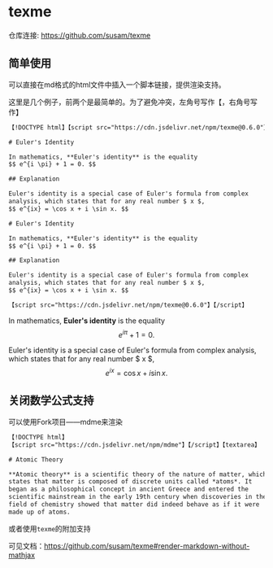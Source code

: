 # texme

仓库连接: https://github.com/susam/texme

## 简单使用

可以直接在md格式的html文件中插入一个脚本链接，提供渲染支持。

这里是几个例子，前两个是最简单的。为了避免冲突，左角号写作【，右角号写作】

```html
【!DOCTYPE html】【script src="https://cdn.jsdelivr.net/npm/texme@0.6.0"】【/script】【textarea】

# Euler's Identity

In mathematics, **Euler's identity** is the equality
$$ e^{i \pi} + 1 = 0. $$

## Explanation

Euler's identity is a special case of Euler's formula from complex
analysis, which states that for any real number $ x $,
$$ e^{ix} = \cos x + i \sin x. $$
```

```html
# Euler's Identity

In mathematics, **Euler's identity** is the equality
$$ e^{i \pi} + 1 = 0. $$

## Explanation

Euler's identity is a special case of Euler's formula from complex
analysis, which states that for any real number $ x $,
$$ e^{ix} = \cos x + i \sin x. $$

【script src="https://cdn.jsdelivr.net/npm/texme@0.6.0"】【/script】
```
  
In mathematics, **Euler's identity** is the equality
$$ e^{i \pi} + 1 = 0. $$

Euler's identity is a special case of Euler's formula from complex
analysis, which states that for any real number $ x $,
$$ e^{ix} = \cos x + i \sin x. $$

## 关闭数学公式支持

可以使用Fork项目——mdme来渲染

```html
【!DOCTYPE html】
【script src="https://cdn.jsdelivr.net/npm/mdme"】【/script】【textarea】

# Atomic Theory

**Atomic theory** is a scientific theory of the nature of matter, which
states that matter is composed of discrete units called *atoms*. It
began as a philosophical concept in ancient Greece and entered the
scientific mainstream in the early 19th century when discoveries in the
field of chemistry showed that matter did indeed behave as if it were
made up of atoms.
```

或者使用`texme`的附加支持

可见文档：https://github.com/susam/texme#render-markdown-without-mathjax
